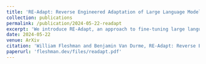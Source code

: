 ```yaml
---
title: 'RE-Adapt: Reverse Engineered Adaptation of Large Language Models'
collection: publications
permalink: /publication/2024-05-22-readapt
excerpt: 'We introduce RE-Adapt, an approach to fine-tuning large language models on new domains without degrading any pre-existing instruction-tuning. We reverse engineer an adapter which isolates what an instruction-tuned model has learned beyond its corresponding pretrained base model. Importantly, this requires no additional data or training. We can then fine-tune the base model on a new domain and readapt it to instruction following with the reverse engineered adapter. REAdapt and our low-rank variant LoRE-Adapt both outperform other methods of fine-tuning, across multiple popular LLMs and datasets, even when the models are used in conjunction with retrieval-augmented generation.'
date: 2024-05-22
venue: ArXiv
citation: 'William Fleshman and Benjamin Van Durme, RE-Adapt: Reverse Engineered Adaptation of Large Language Models, 2024.'
paperurl: 'fleshman.dev/files/readapt.pdf'
---
```

